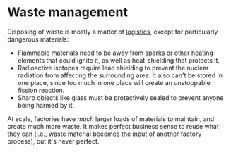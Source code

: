 
# Waste management

Disposing of waste is mostly a matter of [logistics](logistics.md), except for particularly dangerous materials:

- Flammable materials need to be away from sparks or other heating elements that could ignite it, as well as heat-shielding that protects it.
- Radioactive isotopes require lead shielding to prevent the nuclear radiation from affecting the surrounding area. It also can't be stored in one place, since too much in one place will create an unstoppable fission reaction.
- Sharp objects like glass must be protectively sealed to prevent anyone being harmed by it.

At scale, factories have *much* larger loads of materials to maintain, and create much more waste. It makes perfect business sense to reuse what they can (i.e., waste material becomes the input of another factory process), but it's never perfect.
